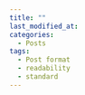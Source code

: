 ```yaml
---
title: ""
last_modified_at: 
categories:
  - Posts
tags:
  - Post format
  - readability
  - standard
---
```



 


